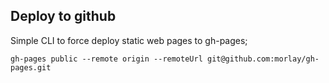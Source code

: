 ## Deploy to github

Simple CLI to force deploy static web pages to gh-pages;

```
gh-pages public --remote origin --remoteUrl git@github.com:morlay/gh-pages.git
```